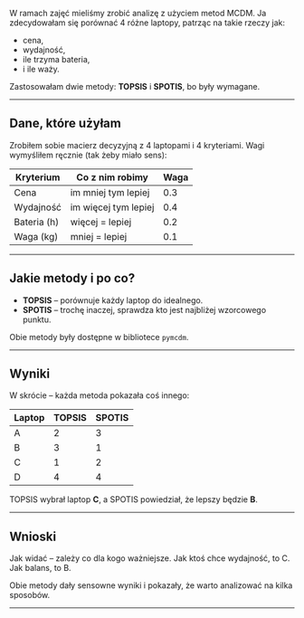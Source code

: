 

W ramach zajęć mieliśmy zrobić analizę z użyciem metod MCDM. Ja zdecydowałam się porównać 4 różne laptopy, patrząc na takie rzeczy jak:
- cena,
- wydajność,
- ile trzyma bateria,
- i ile waży.

Zastosowałam dwie metody: **TOPSIS** i **SPOTIS**, bo były wymagane.

---

## Dane, które użyłam

Zrobiłem sobie macierz decyzyjną z 4 laptopami i 4 kryteriami. Wagi wymyśliłem ręcznie (tak żeby miało sens):

| Kryterium      | Co z nim robimy     | Waga |
|----------------|---------------------|------|
| Cena           | im mniej tym lepiej | 0.3  |
| Wydajność      | im więcej tym lepiej| 0.4  |
| Bateria (h)    | więcej = lepiej     | 0.2  |
| Waga (kg)      | mniej = lepiej      | 0.1  |

---

## Jakie metody i po co?

- **TOPSIS** – porównuje każdy laptop do idealnego.
- **SPOTIS** – trochę inaczej, sprawdza kto jest najbliżej wzorcowego punktu.

Obie metody były dostępne w bibliotece `pymcdm`.

---

## Wyniki

W skrócie – każda metoda pokazała coś innego:

| Laptop | TOPSIS | SPOTIS |
|--------|--------|--------|
| A      | 2      | 3      |
| B      | 3      | 1      |
| C      | 1      | 2      |
| D      | 4      | 4      |

TOPSIS wybrał laptop **C**, a SPOTIS powiedział, że lepszy będzie **B**.

---

## Wnioski

Jak widać – zależy co dla kogo ważniejsze. Jak ktoś chce wydajność, to C. Jak balans, to B.

Obie metody dały sensowne wyniki i pokazały, że warto analizować na kilka sposobów.

---
